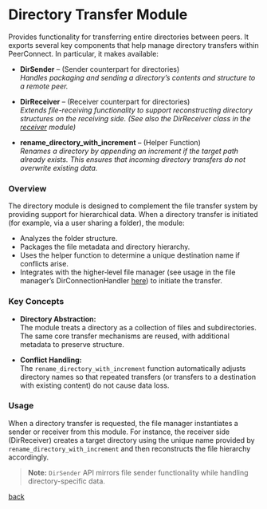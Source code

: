 # Directory Transfer Module

Provides functionality for transferring entire directories between peers. It exports several key components that help manage directory transfers within PeerConnect. In particular, it makes available:

- **DirSender** – (Sender counterpart for directories)  
  *Handles packaging and sending a directory’s contents and structure to a remote peer.*

- **DirReceiver** – (Receiver counterpart for directories)  
  *Extends file-receiving functionality to support reconstructing directory structures on the receiving side. (See also the DirReceiver class in the [receiver](/src/transfers/files/directory.py) module)*

- **rename_directory_with_increment** – (Helper Function)  
  *Renames a directory by appending an increment if the target path already exists. This ensures that incoming directory transfers do not overwrite existing data.*

### Overview

The directory module is designed to complement the file transfer system by providing support for hierarchical data. When a directory transfer is initiated (for example, via a user sharing a folder), the module:

- Analyzes the folder structure.
- Packages the file metadata and directory hierarchy.
- Uses the helper function to determine a unique destination name if conflicts arise.
- Integrates with the higher‐level file manager (see usage in the file manager’s DirConnectionHandler [here](/src_docs/managers/directory.md)) to initiate the transfer.

### Key Concepts

- **Directory Abstraction:**  
  The module treats a directory as a collection of files and subdirectories. The same core transfer mechanisms are reused, with additional metadata to preserve structure.

- **Conflict Handling:**  
  The `rename_directory_with_increment` function automatically adjusts directory names so that repeated transfers (or transfers to a destination with existing content) do not cause data loss.

### Usage

When a directory transfer is requested, the file manager instantiates a sender or receiver from this module. For instance, the receiver side (DirReceiver) creates a target directory using the unique name provided by `rename_directory_with_increment` and then reconstructs the file hierarchy accordingly.

> **Note:** `DirSender` API mirrors file sender functionality while handling directory-specific data.

[back](/src_docs/transfer)
